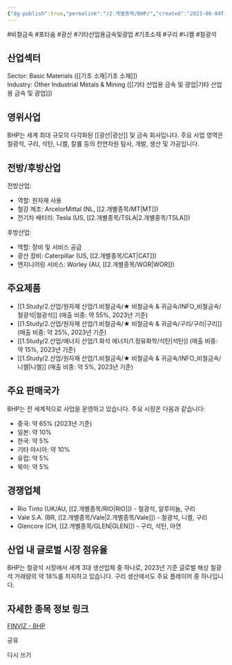 ```yaml
---
{"dg-publish":true,"permalink":"/2.개별종목/BHP/","created":"2023-06-04T17:05:14.974+09:00","updated":"2025-07-29T21:37:04.403+09:00"}
---
```


#비철금속 #포타슘 #광산 #기타산업용금속및광업 #기초소재 #구리 #니켈 #철광석


## 산업섹터

Sector: Basic Materials ([[기초 소재\|기초 소재]])  
Industry: Other Industrial Metals & Mining ([[기타 산업용 금속 및 광업\|기타 산업용 금속 및 광업]])

## 영위사업

BHP는 세계 최대 규모의 다각화된 [[광산\|광산]] 및 금속 회사입니다. 주요 사업 영역은 철광석, 구리, 석탄, 니켈, 칼륨 등의 천연자원 탐사, 개발, 생산 및 가공입니다.

## 전방/후방산업

전방산업:

- 역할: 원자재 사용
- 철강 제조: ArcelorMittal (NL, [[2.개별종목/MT\|MT]])
- 전기차 배터리: Tesla (US, [[2.개별종목/TSLA\|2.개별종목/TSLA]])

후방산업:

- 역할: 장비 및 서비스 공급
- 광산 장비: Caterpillar (US, [[2.개별종목/CAT\|CAT]])
- 엔지니어링 서비스: Worley (AU, [[2.개별종목/WOR\|WOR]])

## 주요제품

- [[1.Study/2.산업/원자재 산업/1.비철금속/★ 비철금속 & 귀금속/INFO_비철금속/철광석\|철광석]] (매출 비중: 약 55%, 2023년 기준)
- [[1.Study/2.산업/원자재 산업/1.비철금속/★ 비철금속 & 귀금속/구리/구리\|구리]] (매출 비중: 약 25%, 2023년 기준)
- [[1.Study/2.산업/에너지 산업/1.화석 에너지/1.정유화학/석탄\|석탄]] (매출 비중: 약 15%, 2023년 기준)
- [[1.Study/2.산업/원자재 산업/1.비철금속/★ 비철금속 & 귀금속/INFO_비철금속/니켈\|니켈]] (매출 비중: 약 5%, 2023년 기준)

## 주요 판매국가

BHP는 전 세계적으로 사업을 운영하고 있습니다. 주요 시장은 다음과 같습니다:

- 중국: 약 65% (2023년 기준)
- 일본: 약 10%
- 한국: 약 5%
- 기타 아시아: 약 10%
- 유럽: 약 5%
- 북미: 약 5%

## 경쟁업체

- Rio Tinto (UK/AU, [[2.개별종목/RIO\|RIO]]) - 철광석, 알루미늄, 구리
- Vale S.A. (BR, [[2.개별종목/Vale\|2.개별종목/Vale]]) - 철광석, 니켈, 구리
- Glencore (CH, [[2.개별종목/GLEN\|GLEN]]) - 구리, 석탄, 아연

## 산업 내 글로벌 시장 점유율

BHP는 철광석 시장에서 세계 3대 생산업체 중 하나로, 2023년 기준 글로벌 해상 철광석 거래량의 약 18%를 차지하고 있습니다. 구리 생산에서도 주요 플레이어 중 하나입니다.

## 자세한 종목 정보 링크

[FINVIZ - BHP](https://finviz.com/quote.ashx?t=BHP)

공유

다시 쓰기